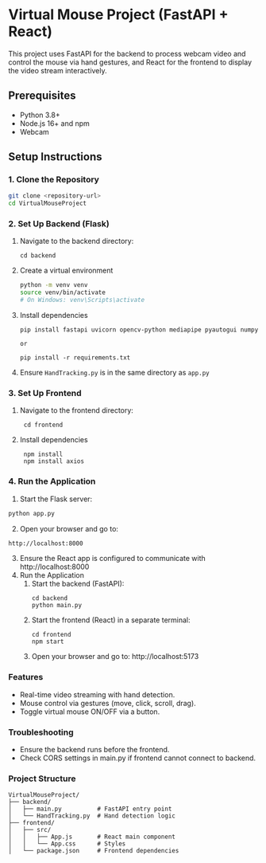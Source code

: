 # Virtual Mouse Project (FastAPI + React)

This project uses FastAPI for the backend to process webcam video and control the mouse via hand gestures, and React for the frontend to display the video stream interactively.

## Prerequisites
- Python 3.8+
- Node.js 16+ and npm
- Webcam

## Setup Instructions

### 1. Clone the Repository
```bash
git clone <repository-url>
cd VirtualMouseProject
```
### 2. Set Up Backend (Flask)
1. Navigate to the backend directory:
   ```
   cd backend
   ```
2. Create a virtual environment
    ```bash
    python -m venv venv
    source venv/bin/activate  
    # On Windows: venv\Scripts\activate
    ```

3. Install dependencies
    ```
    pip install fastapi uvicorn opencv-python mediapipe pyautogui numpy

    or

    pip install -r requirements.txt
    ```

4. Ensure `HandTracking.py` is in the same directory as `app.py`

### 3. Set Up Frontend
1. Navigate to the frontend directory:
   ```
    cd frontend
   ```
2. Install dependencies
   ```
    npm install
    npm install axios
   ```

### 4. Run the Application
1. Start the Flask server:
```bash
python app.py
```
2. Open your browser and go to:
```bash
http://localhost:8000
```
3. Ensure the React app is configured to communicate with http://localhost:8000
4. Run the Application
   1. Start the backend (FastAPI):
        ```
        cd backend
        python main.py
        ```
   2. Start the frontend (React) in a separate terminal:
        ```
        cd frontend
        npm start
        ```
    3. Open your browser and go to: http://localhost:5173

### Features
- Real-time video streaming with hand detection.
- Mouse control via gestures (move, click, scroll, drag).
- Toggle virtual mouse ON/OFF via a button.
### Troubleshooting
- Ensure the backend runs before the frontend.
- Check CORS settings in main.py if frontend cannot connect to backend.

### Project Structure
```
VirtualMouseProject/
├── backend/
│   ├── main.py          # FastAPI entry point
│   └── HandTracking.py  # Hand detection logic
├── frontend/
│   ├── src/
│   │   ├── App.js       # React main component
│   │   └── App.css      # Styles
│   └── package.json     # Frontend dependencies
```